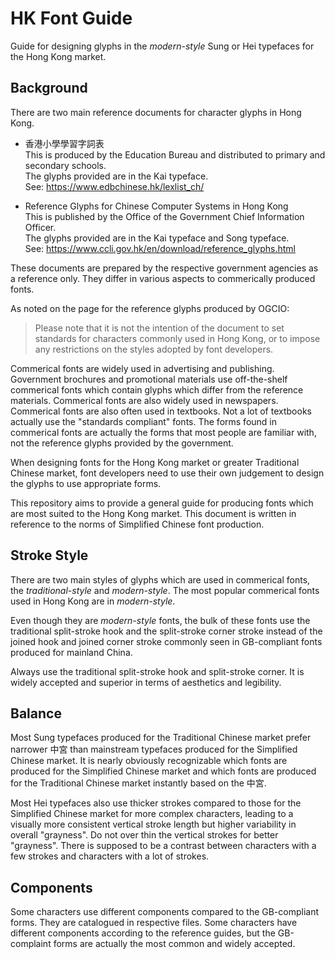 # HK Font Guide

Guide for designing glyphs in the _modern-style_ Sung or Hei typefaces for the Hong Kong market.

## Background

There are two main reference documents for character glyphs in Hong Kong.

- 香港小學學習字詞表  
  This is produced by the Education Bureau and distributed to primary and secondary schools.  
  The glyphs provided are in the Kai typeface.  
  See: https://www.edbchinese.hk/lexlist_ch/

- Reference Glyphs for Chinese Computer Systems in Hong Kong  
  This is published by the Office of the Government Chief Information Officer.  
  The glyphs provided are in the Kai typeface and Song typeface.  
  See: https://www.ccli.gov.hk/en/download/reference_glyphs.html

These documents are prepared by the respective government agencies as a reference only. They differ
in various aspects to commerically produced fonts.

As noted on the page for the reference glyphs produced by OGCIO:

> Please note that it is not the intention of the document to set standards for characters commonly
> used in Hong Kong, or to impose any restrictions on the styles adopted by font developers.

Commerical fonts are widely used in advertising and publishing. Government brochures and promotional
materials use off-the-shelf commerical fonts which contain glyphs which differ from the reference
materials. Commerical fonts are also widely used in newspapers.  Commerical fonts are also often used
in textbooks. Not a lot of textbooks actually use the "standards compliant" fonts. The forms found in
commerical fonts are actually the forms that most people are familiar with, not the reference glyphs
provided by the government.

When designing fonts for the Hong Kong market or greater Traditional Chinese market, font developers
need to use their own judgement to design the glyphs to use appropriate forms.

This repository aims to provide a general guide for producing fonts which are most suited to the Hong
Kong market. This document is written in reference to the norms of Simplified Chinese font production.

## Stroke Style

There are two main styles of glyphs which are used in commerical fonts, the _traditional-style_ and
_modern-style_. The most popular commerical fonts used in Hong Kong are in _modern-style_.

Even though they are _modern-style_ fonts, the bulk of these fonts use the traditional split-stroke
hook and the split-stroke corner stroke instead of the joined hook and joined corner stroke commonly
seen in GB-compliant fonts produced for mainland China.

Always use the traditional split-stroke hook and split-stroke corner. It is widely accepted and superior
in terms of aesthetics and legibility.

## Balance

Most Sung typefaces produced for the Traditional Chinese market prefer narrower 中宮 than mainstream
typefaces produced for the Simplified Chinese market. It is nearly obviously recognizable which fonts
are produced for the Simplified Chinese market and which fonts are produced for the Traditional Chinese
market instantly based on the 中宮.

Most Hei typefaces also use thicker strokes compared to those for the Simplified Chinese market for
more complex characters, leading to a visually more consistent vertical stroke length but higher
variability in overall "grayness". Do not over thin the vertical strokes for better "grayness".
There is supposed to be a contrast between characters with a few strokes and characters with a lot of
strokes.

## Components

Some characters use different components compared to the GB-compliant forms. They are catalogued in
respective files. Some characters have different components according to the reference guides, but the
GB-complaint forms are actually the most common and widely accepted.
